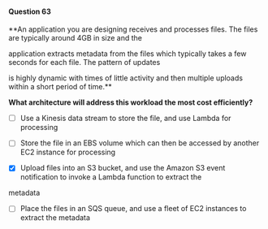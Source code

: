 #### Question  63


**An application you are designing receives and processes files. The files are typically around 4GB in size and the

application extracts metadata from the files which typically takes a few seconds for each file. The pattern of updates

is highly dynamic with times of little activity and then multiple uploads within a short period of time.**


**What architecture will address this workload the most cost efficiently?**


- [ ] Use a Kinesis data stream to store the file, and use Lambda for processing


- [ ] Store the file in an EBS volume which can then be accessed by another EC2 instance for processing


- [x] Upload files into an S3 bucket, and use the Amazon S3 event notification to invoke a Lambda function to extract the

metadata


- [ ] Place the files in an SQS queue, and use a fleet of EC2 instances to extract the metadata

